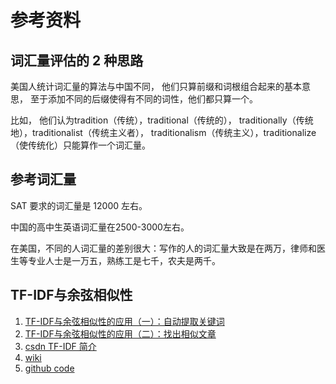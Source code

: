 参考资料
========

词汇量评估的 2 种思路
---------------------

美国人统计词汇量的算法与中国不同，
他们只算前缀和词根组合起来的基本意思，
至于添加不同的后缀使得有不同的词性，他们都只算一个。

比如，
他们认为tradition（传统），traditional（传统的），
traditionally（传统地），traditionalist（传统主义者），
traditionalism（传统主义），traditionalize（使传统化）只能算作一个词汇量。

参考词汇量
----------

SAT 要求的词汇量是 12000 左右。

中国的高中生英语词汇量在2500-3000左右。

在美国，不同的人词汇量的差别很大：写作的人的词汇量大致是在两万，律师和医生等专业人士是一万五，熟练工是七千，农夫是两千。

TF-IDF与余弦相似性
------------------

1. [TF-IDF与余弦相似性的应用（一）：自动提取关键词](http://www.ruanyifeng.com/blog/2013/03/tf-idf.html)
2. [TF-IDF与余弦相似性的应用（二）：找出相似文章](http://www.ruanyifeng.com/blog/2013/03/cosine_similarity.html)
3. [csdn TF-IDF 简介](http://blog.csdn.net/pennyliang/article/details/1231028)
4. [wiki](http://zh.wikipedia.org/wiki/TF-IDF)
5. [github code](https://github.com/timtrueman/tf-idf/blob/master/tf-idf.py)
